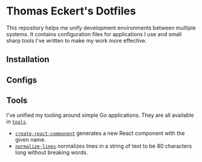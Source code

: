 # Thomas Eckert's Dotfiles

This repository helps me unify development environments between multiple systems. It contains configuration files for applications I use and small sharp tools I've written to make my work more effective.

## Installation

## Configs

## Tools

I've unified my tooling around simple Go applications. They are all available in [`tools`](./tools).

- [`create-react-component`](./tools/create-react-component) generates a new React component with the given name.
- [`normalize-lines`](./tools/normalize-lines) normalizes lines in a string of text to be 80 characters long without breaking words.
